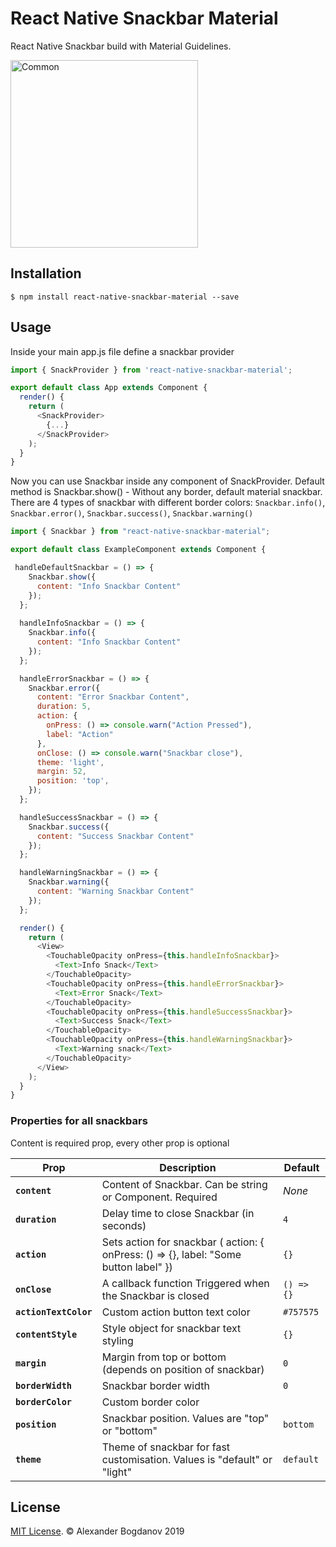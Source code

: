 # React Native Snackbar Material

React Native Snackbar build with Material Guidelines.

<img src="https://user-images.githubusercontent.com/11463030/66312923-22932180-e91a-11e9-881e-da7b89d84fa8.gif" width="300" alt="Common">

## Installation

`$ npm install react-native-snackbar-material --save`

## Usage

Inside your main app.js file define a snackbar provider

```js
import { SnackProvider } from 'react-native-snackbar-material';

export default class App extends Component {
  render() {
    return (
      <SnackProvider>
        {...}
      </SnackProvider>
    );
  }
}
```

Now you can use Snackbar inside any component of SnackProvider. 
Default method is Snackbar.show() - Without any border, default material snackbar.
There are 4 types of snackbar with different border colors: `Snackbar.info()`, `Snackbar.error()`, `Snackbar.success()`, `Snackbar.warning()`

```js
import { Snackbar } from "react-native-snackbar-material";

export default class ExampleComponent extends Component {

 handleDefaultSnackbar = () => {
    Snackbar.show({
      content: "Info Snackbar Content"
    });
  };
  
  handleInfoSnackbar = () => {
    Snackbar.info({
      content: "Info Snackbar Content"
    });
  };

  handleErrorSnackbar = () => {
    Snackbar.error({
      content: "Error Snackbar Content",
      duration: 5,
      action: {
        onPress: () => console.warn("Action Pressed"),
        label: "Action"
      },
      onClose: () => console.warn("Snackbar close"),
      theme: 'light',
      margin: 52,
      position: 'top',
    });
  };

  handleSuccessSnackbar = () => {
    Snackbar.success({
      content: "Success Snackbar Content"
    });
  };

  handleWarningSnackbar = () => {
    Snackbar.warning({
      content: "Warning Snackbar Content"
    });
  };

  render() {
    return (
      <View>
        <TouchableOpacity onPress={this.handleInfoSnackbar}>
          <Text>Info Snack</Text>
        </TouchableOpacity>
        <TouchableOpacity onPress={this.handleErrorSnackbar}>
          <Text>Error Snack</Text>
        </TouchableOpacity>
        <TouchableOpacity onPress={this.handleSuccessSnackbar}>
          <Text>Success Snack</Text>
        </TouchableOpacity>
        <TouchableOpacity onPress={this.handleWarningSnackbar}>
          <Text>Warning snack</Text>
        </TouchableOpacity>
      </View>
    );
  }
}
```

### Properties for all snackbars

Content is required prop, every other prop is optional

| Prop                  | Description                                                  | Default    |
| --------------------- | ------------------------------------------------------------ | ---------- |
| **`content`**         | Content of Snackbar. Can be string or Component. Required                                | _None_     |
| **`duration`**        | Delay time to close Snackbar (in seconds)                     | `4`        |
| **`action`**          | Sets action for snackbar ( action: { onPress: () => {}, label: "Some button label" })         | `{}`       |
| **`onClose`**         | A callback function Triggered when the Snackbar is closed    | `() => {}` |
| **`actionTextColor`** | Custom action button text color                              | `#757575`  |
| **`contentStyle`**    | Style object for snackbar text styling                       | `{}`       |
| **`margin`**          | Margin from top or bottom (depends on position of snackbar)  | `0`       |
| **`borderWidth`**     | Snackbar border width                                        | `0`        |
| **`borderColor`**     | Custom border color                                          |            |
| **`position`**        | Snackbar position. Values are "top" or "bottom"             | `bottom`   |
| **`theme`**   | Theme of snackbar for fast customisation. Values is "default" or "light"                        | `default`    |

## License

[MIT License](http://opensource.org/licenses/mit-license.html). © Alexander Bogdanov 2019
